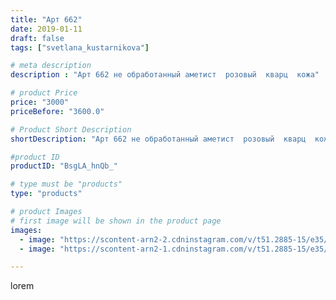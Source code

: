 ```yaml
---
title: "Арт 662"
date: 2019-01-11
draft: false
tags: ["svetlana_kustarnikova"]

# meta description
description : "Арт 662 не обработанный аметист  розовый  кварц  кожа"

# product Price
price: "3000"
priceBefore: "3600.0"

# Product Short Description
shortDescription: "Арт 662 не обработанный аметист  розовый  кварц  кожа"

#product ID
productID: "BsgLA_hnQb_"

# type must be "products"
type: "products"

# product Images
# first image will be shown in the product page
images:
  - image: "https://scontent-arn2-2.cdninstagram.com/v/t51.2885-15/e35/49446323_168205034141312_4560470300234282716_n.jpg?se=7&tp=1&_nc_ht=scontent-arn2-2.cdninstagram.com&_nc_cat=108&_nc_ohc=SNXvcPwpUzQAX-6UrqS&ccb=7-4&oh=9a4ffb26f66e6b98f09e013dd4aba111&oe=60814CDE&ig_cache_key=MTk1NDYxMDY4MTYxOTY2MjE2Mw%3D%3D.2-ccb7-4"
  - image: "https://scontent-arn2-1.cdninstagram.com/v/t51.2885-15/e35/49858400_585458441926120_5311047915882019637_n.jpg?tp=1&_nc_ht=scontent-arn2-1.cdninstagram.com&_nc_cat=104&_nc_ohc=jKRx7PeuCGgAX9BPGiZ&ccb=7-4&oh=aafa6515b4116e2c09ebc12c6f8fdbc7&oe=6081F4F3&ig_cache_key=MTk1NDYxMDY4MTYyODA1NDAwOQ%3D%3D.2-ccb7-4"

---
```

lorem
